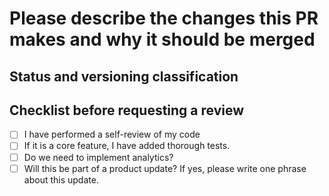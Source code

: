 # Please describe the changes this PR makes and why it should be merged

## Status and versioning classification

<!--
Please move lines that apply to you out of the comment:
- Code changes have been tested against the already existing codebase, or this code doesn't include any code changes
- This PR changes the test bed (behaviours or parameters added)
- This PR includes breaking changes (behaviours removed or renamed, parameters moved or removed)
- This PR **only** includes non-code changes, like changes to documentation, README, etc.
-->

## Checklist before requesting a review

- [ ] I have performed a self-review of my code
- [ ] If it is a core feature, I have added thorough tests.
- [ ] Do we need to implement analytics?
- [ ] Will this be part of a product update? If yes, please write one phrase about this update.
